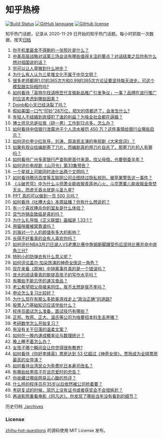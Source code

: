 # 知乎热榜
[![Build Status](https://github.com/ToWeLong/zhihu-hot-questions/workflows/CI/badge.svg)](https://github.com/ToWeLong/zhihu-hot-questions/actions)
[![GitHub language](https://img.shields.io/badge/language-golang-orange.svg)](https://golang.org/)
[![GitHub license](https://img.shields.io/github/license/ToWeLong/zhihu-hot-questions)](https://github.com/ToWeLong/zhihu-hot-questions/blob/main/LICENSE)

知乎热门话题，记录从 2020-11-29 日开始的知乎热门话题。每小时抓取一次数据，按天[归档](./archives)

<!-- BEGIN -->

1. [你手机里最舍不得删的一张照片是什么？](https://www.zhihu.com/question/60334228)
1. [中美高层战略对话第三场会谈有哪些值得关注的要点？对话结束之后你有什么想对祖国说的话？](https://www.zhihu.com/question/450288982)
1. [穷可以让人卑微到什么地步？](https://www.zhihu.com/question/316979063)
1. [为什么有人认为三星堆文化不属于中华文明？](https://www.zhihu.com/question/427577911)
1. [很多老师都用1.01的365次方和0.99的365次方论证要坚持每天进步，可这个模型跟实际相符吗?](https://www.zhihu.com/question/389057139)
1. [如何看待「英特尔找请杨笠代言做新品推广引发争议」一事？品牌在进行推广时应该考虑到哪些因素？](https://www.zhihu.com/question/449975480)
1. [Doinb和小天已经决裂了吗？](https://www.zhihu.com/question/450368597)
1. [假如美国一口气“印钞”28万亿，把欠的债都还了，会发生什么?](https://www.zhihu.com/question/449822455)
1. [年轻人不结婚到底侵犯了谁的利益？为啥全社会都在逼婚？](https://www.zhihu.com/question/444675805)
1. [博士师兄总是拉我（研一男）工作到12点多，怎么办？](https://www.zhihu.com/question/449560211)
1. [如何看待中信银行泄露池子个人流水被罚 450 万？这件事情给银行业哪些启示？](https://www.zhihu.com/question/450220227)
1. [如何评价李少红执导，刘涛、周渝民主演的电视剧《大宋宫词》？](https://www.zhihu.com/question/269988403)
1. [如果有观众给编剧寄了刀片，而编剧真的用刀片自杀了，那寄刀片的人有罪吗？](https://www.zhihu.com/question/449423501)
1. [如何看待广州多家银行严查购房首付来源，找父母借，也要倒查半年？](https://www.zhihu.com/question/450340320)
1. [如何评价电视剧《山河令》第33集预告？](https://www.zhihu.com/question/450428847)
1. [一个星球上可能同时进化出两个文明吗？](https://www.zhihu.com/question/429559006)
1. [如何看待腾讯百度等互联网公司企图绕过隐私规则，被苹果警告这一事件？](https://www.zhihu.com/question/450309264)
1. [《斗破苍穹》中为什么斗师萧炎能收服青莲地心火，斗宗萧薰儿能收服金帝焚天炎，而虚无吞炎就是斗圣九星?](https://www.zhihu.com/question/381287440)
1. [PPT 真的可以做到一页 500 元吗？](https://www.zhihu.com/question/309726916)
1. [如何看待《吐槽大会》本周延播？你有什么想说的？](https://www.zhihu.com/question/449868647)
1. [有一个喜欢捧杀你的室友是什么体验？](https://www.zhihu.com/question/449591338)
1. [空气炸锅会致癌是真的吗？](https://www.zhihu.com/question/363200198)
1. [为什么扎导版《正义联盟》画幅是 1.33:1？](https://www.zhihu.com/question/449745654)
1. [用猫咪暖被窝靠谱吗？](https://www.zhihu.com/question/449660110)
1. [刘海对一个人的颜值有多大的影响？](https://www.zhihu.com/question/267077678)
1. [长得不好看真的会有人喜欢你吗？](https://www.zhihu.com/question/449098700)
1. [如何评价NBA3月21日湖人VS老鹰比赛中詹姆斯脚踝受伤后坚持比赛并命中底角三分?](https://www.zhihu.com/question/450440366)
1. [特别小的防弹衣有什么意义呢？](https://www.zhihu.com/question/446158103)
1. [如何评论盖尔·加朵饰演的神奇女侠这一角色？](https://www.zhihu.com/question/60528145)
1. [现在来看《原神》中钟离事件真的是一个错误吗？](https://www.zhihu.com/question/449923793)
1. [庞大的阅读量真的能提高孩子的写作水平吗？](https://www.zhihu.com/question/449608119)
1. [有哪些不能忘怀的速冻食品？](https://www.zhihu.com/question/22528844)
1. [老公希望把父母接来同住，我不太想是我不孝吗？](https://www.zhihu.com/question/450268432)
1. [申论怎么复习比较好？](https://www.zhihu.com/question/364463392)
1. [为什么现在有那么多欧美游戏走上“政治正确”的道路?](https://www.zhihu.com/question/449605791)
1. [股票入门基础知识应该学些什么？](https://www.zhihu.com/question/23024855)
1. [程序员面试怎么准备，面试技巧有哪些？](https://www.zhihu.com/question/42164365)
1. [正邦、牧原、正大、温氏等公司为啥要招本科生去养猪？](https://www.zhihu.com/question/376226459)
1. [考研数学怎么开始复习？](https://www.zhihu.com/question/22876444)
1. [有没有关于日落的温柔文案？](https://www.zhihu.com/question/439010021)
1. [如何在一晚内速成概率论与数理统计？](https://www.zhihu.com/question/283782528)
1. [晚上睡不着怎么办？](https://www.zhihu.com/question/19941389)
1. [女孩子哪个瞬间会让你觉得很有教养?](https://www.zhihu.com/question/364828906)
1. [如何看待《你好李焕英》票房达到 53 亿超过《神奇女侠》，贾玲成为全球票房最高的女导演？](https://www.zhihu.com/question/450310955)
1. [如何看待台湾民众为免费吃日本寿司改名？](https://www.zhihu.com/question/450021345)
1. [有哪些给男孩子在谈恋爱时的忠告？](https://www.zhihu.com/question/277221676)
1. [你收藏过哪些网易云心酸的热评？](https://www.zhihu.com/question/352814280)
1. [什么样的程序员在35岁以后依然被公司抢着要？](https://www.zhihu.com/question/437925439)
1. [考研复试的时候，简历上没有证书或者获奖会不会很尴尬？](https://www.zhihu.com/question/322602767)
1. [再进影院重看电影《阿凡达》，你发现了哪些当年没有看到的细节？](https://www.zhihu.com/question/448750242)

<!-- END -->

历史归档 [./archives](./archives)


### License
[zhihu-hot-questions](https://github.com/towelong/zhihu-hot-questions) 的源码使用 MIT License 发布。